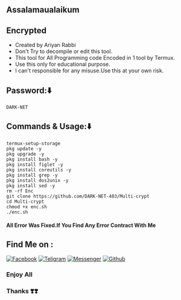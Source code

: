 
## Assalamaualaikum
## Encrypted 
* Created by Ariyan Rabbi
* Don't Try to decompile or edit this tool.
* This tool for All Programming code Encoded in 1 tool by Termux.
* Use this only for educational purpose.
* I can't responsible for any misuse.Use this at your own risk.
## Password:⬇️
````
DARK-NET
````
## Commands & Usage:⬇️
````
termux-setup-storage
pkg update -y
pkg upgrade -y
pkg install bash -y
pkg install figlet -y
pkg install coreutils -y
pkg install grep -y
pkg install dos2unix -y
pkg install sed -y
rm -rf Enc
git clone https://github.com/DARK-NET-403/Multi-crypt
cd Multi-crypt
chmod +x enc.sh
./enc.sh
````
#### All Error Was Fixed.If You Find Any Error Contract With Me

## Find Me on :

[![Facebook](https://img.shields.io/badge/Facebook-green?style=for-the-badge&logo=facebook)](https://www.facebook.com/share/1FiCkCecyD/)
[![Teligram](https://img.shields.io/badge/Chat-Teligram-blue?style=for-the-badge&logo=teligram)](https://t.me/DARK_NET_403)
[![Messenger](https://img.shields.io/badge/Chat-Messenger-blue?style=for-the-badge&logo=messenger)](https://m.me/DARK.NET.403)
[![Github](https://img.shields.io/badge/Github-Github-143green?style=for-the-badge&logo=github)](https://github.com/DARK-NET-403)


### Enjoy All
### Thanks ❣️❣️
